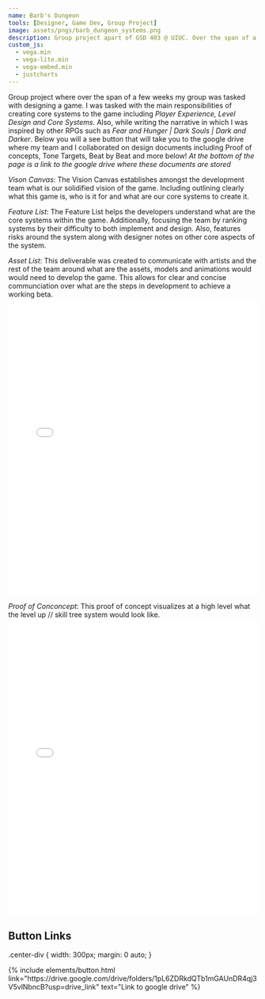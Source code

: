 ```yaml
---
name: Barb's Dungeon
tools: [Designer, Game Dev, Group Project]
image: assets/pngs/barb_dungeon_systems.png
description: Group project apart of GSD 403 @ UIUC. Over the span of a semester design different aspects of a game.
custom_js:
  - vega.min
  - vega-lite.min
  - vega-embed.min
  - justcharts
---
```



Group project where over the span of a few weeks my group was tasked with designing a game. I was tasked with the main responsibilities of creating core systems to the game including *Player Experience, Level Design and Core Systems*. Also, while writing the narrative in which I was inspired by other RPGs such as *Fear and Hunger | Dark Souls | Dark and Darker*. Below you will a see button that will take you to the google drive where my team and I collaborated on design documents including Proof of concepts, Tone Targets, Beat by Beat and more below! *At the bottom of the page is a link to the google drive where these documents are stored*

*Vison Canvas*: The Vision Canvas establishes amongst the development team what is our solidified vision of the game. Including outlining clearly what this game is, who is  it for and what are our core systems to create it. 

*Feature List*: The Feature List helps the developers understand what are the core systems within the game. Additionally, focusing the team by ranking systems by their difficulty to both implement and design. Also, features risks around the system along with designer notes on other core aspects of the system.

*Asset List*: This deliverable was created to communicate with artists and the rest of the team around what are the assets, models and animations would would need to develop the game. This allows for clear and concise communciation over what are the steps in development to achieve a working beta.
<embed src="{{ site.baseurl }}/assets/csv/game_design_docs.xlsx"
       type="application/pdf"
       width="100%"
       height="600px" />


*Proof of Conconcept*: This proof of concept visualizes at a high level what the level up // skill tree system would look like.
<embed src="{{ site.baseurl }}/assets/pdf/skill_tree_poc.pdf"
       type="application/pdf"
       width="100%"
       height="600px" />



## Button Links

.center-div {
  width: 300px;
  margin: 0 auto;
}
<div class="center-div">
{% include elements/button.html link="https://drive.google.com/drive/folders/1pL6ZDRkdQTb1mGAUnDR4qj3V5vlNbncB?usp=drive_link" text="Link to google drive" %}
</div>